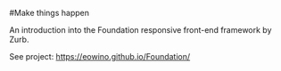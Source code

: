 #Make things happen

An introduction into the Foundation responsive front-end framework by Zurb.

See project: https://eowino.github.io/Foundation/
